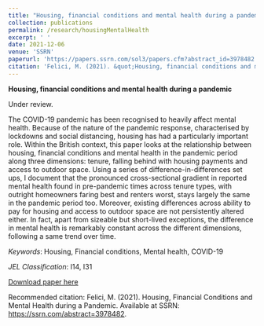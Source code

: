```yaml
---
title: "Housing, financial conditions and mental health during a pandemic"
collection: publications
permalink: /research/housingMentalHealth
excerpt: ' '
date: 2021-12-06
venue: 'SSRN'
paperurl: 'https://papers.ssrn.com/sol3/papers.cfm?abstract_id=3978482'
citation: 'Felici, M. (2021). &quot;Housing, financial conditions and mental health during a pandemic.&quot; <i>SSRN</i>.'
---
```

**Housing, financial conditions and mental health during a pandemic**

Under review.

The COVID-19 pandemic has been recognised to heavily affect mental health. Because of the nature of the pandemic response, characterised by lockdowns and social distancing, housing has had a particularly important role. Within the British context, this paper looks at the relationship between housing, financial conditions and mental health in the pandemic period along three dimensions: tenure, falling behind with housing payments and access to outdoor space. Using a series of difference-in-differences set ups, I document that the pronounced cross-sectional gradient in reported mental health found in pre-pandemic times across tenure types, with outright homeowners faring best and renters worst, stays largely the same in the pandemic period too. Moreover, existing differences across ability to pay for housing and access to outdoor space are not persistently altered either. In fact, apart from sizeable but short-lived exceptions, the difference in mental health is remarkably constant across the different dimensions, following a same trend over time.

*Keywords*: Housing, Financial conditions, Mental health, COVID-19

*JEL Classification*: I14, I31

[Download paper here](https://papers.ssrn.com/sol3/papers.cfm?abstract_id=3978482)

Recommended citation: Felici, M. (2021). Housing, Financial Conditions and Mental Health during a Pandemic. Available at SSRN: https://ssrn.com/abstract=3978482.
